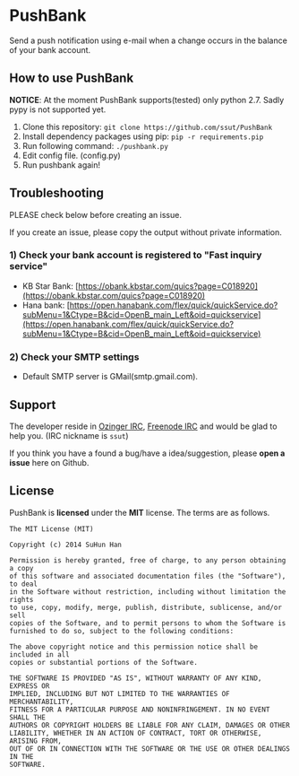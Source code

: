 # PushBank
Send a push notification using e-mail when a change occurs in the balance of your bank account.

## How to use PushBank
**NOTICE**: At the moment PushBank supports(tested) only python 2.7. Sadly pypy is not supported yet.

1. Clone this repository: `git clone https://github.com/ssut/PushBank`
2. Install dependency packages using pip: `pip -r requirements.pip`
3. Run following command: `./pushbank.py`
4. Edit config file. (config.py)
5. Run pushbank again!

## Troubleshooting
PLEASE check below before creating an issue.

If you create an issue, please copy the output without private information.

### 1) Check your bank account is registered to "Fast inquiry service"
* KB Star Bank: [https://obank.kbstar.com/quics?page=C018920](https://obank.kbstar.com/quics?page=C018920)
* Hana bank: [https://open.hanabank.com/flex/quick/quickService.do?subMenu=1&Ctype=B&cid=OpenB_main_Left&oid=quickservice](https://open.hanabank.com/flex/quick/quickService.do?subMenu=1&Ctype=B&cid=OpenB_main_Left&oid=quickservice)

### 2) Check your SMTP settings
* Default SMTP server is GMail(smtp.gmail.com).

## Support

The developer reside in [Ozinger IRC](http://ozinger.com), [Freenode IRC](http://freenode.net) and would be glad to help you. (IRC nickname is `ssut`)

If you think you have a found a bug/have a idea/suggestion, please **open a issue** here on Github.

## License
PushBank is **licensed** under the **MIT** license. The terms are as follows.

```text
The MIT License (MIT)

Copyright (c) 2014 SuHun Han

Permission is hereby granted, free of charge, to any person obtaining a copy
of this software and associated documentation files (the "Software"), to deal
in the Software without restriction, including without limitation the rights
to use, copy, modify, merge, publish, distribute, sublicense, and/or sell
copies of the Software, and to permit persons to whom the Software is
furnished to do so, subject to the following conditions:

The above copyright notice and this permission notice shall be included in all
copies or substantial portions of the Software.

THE SOFTWARE IS PROVIDED "AS IS", WITHOUT WARRANTY OF ANY KIND, EXPRESS OR
IMPLIED, INCLUDING BUT NOT LIMITED TO THE WARRANTIES OF MERCHANTABILITY,
FITNESS FOR A PARTICULAR PURPOSE AND NONINFRINGEMENT. IN NO EVENT SHALL THE
AUTHORS OR COPYRIGHT HOLDERS BE LIABLE FOR ANY CLAIM, DAMAGES OR OTHER
LIABILITY, WHETHER IN AN ACTION OF CONTRACT, TORT OR OTHERWISE, ARISING FROM,
OUT OF OR IN CONNECTION WITH THE SOFTWARE OR THE USE OR OTHER DEALINGS IN THE
SOFTWARE.
```